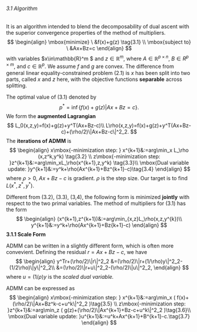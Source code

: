 ###### 3.1 Algorithm

It is an algorithm intended to blend the decomposability of dual ascent with the superior convergence properties of the method of multipliers. 
$$
\begin{align}
\mbox{minimize} \ &f(x)+g(z) \tag{3.1} \\
\mbox{subject to} \ &Ax+Bz=c
\end{align}
$$
with variables $x\in\mathbb{R}^m $ and $z\in \mathbb{R}^m$, where $A\in \mathbb{R}^{p\times n},\ B\in{R}^{p\times m}$, and $c\in\mathbb{R}^p$. We assume $f$ and $g$ are convex. The difference from general linear equality-constrained problem (2.1) is $x$ has been split into two parts, called $x$ and $z$ here, with the objective functions **separable** across splitting. 

The optimal value of (3.1) denoted by
$$
p^*=\inf \{f(x)+g(z)|Ax+Bz=c\}.
$$
We form the **augmented Lagrangian** 
$$
L_0(x,z,y)=f(x)+g(z)+y^T(Ax+Bz-c)\\
L\rho(x,z,y)=f(x)+g(z)+y^T(Ax+Bz-c)+(\rho/2)\|Ax+Bz-c\|^2_2.
$$
The **iterations of ADMM** is 
$$
\begin{align}
x\mbox{-minimization step: }  x^{k+1}&:=arg\min_x L_\rho (x,z^k,y^k)  \tag{3.2}  \\
z\mbox{-minimization step: }z^{k+1}&:=arg\min_xL_\rho(x^{k+1},z,y^k) \tag{3.3}\\
\mbox{Dual variable update: }y^{k+1}&:=y^k+\rho(Ax^{k+1}+Bz^{k+1}-c)\tag{3.4}
\end{align}
$$
where $\rho>0$, $Ax+Bz-c$ is gradient. $\rho$ is the step size. Our target is to find $L(x^*,z^*,y^*)$. 

Different from (3.2), (3.3), (3,4), the following form is minimized **jointly** with respect to the two primal variables. The method of multipliers for (3.1) has the form
$$
\begin{align}
(x^{k+1},z^{k+1})&:=arg\min_{x,z}L_\rho(x,z,y^{k})\\
y^{k+1}&:=y^k+\rho(Ax^{k+1}+Bz{k+1}-c)
\end{align}
$$
**3.1.1 Scale Form**

ADMM can be written in a slightly different form, which is often more convevient. Defining the residual $r=Ax+Bz-c$, we have
$$
\begin{align}
y^Tr+(\rho/2)\|r\|^2_2 &=(\rho/2)\|r+(1/\rho)y\|^2_2-(1/2\rho)\|y\|^2_2\\
&=(\rho/2)\|r+u\|^2_2-(\rho/2)\|u\|^2_2,
\end{align}
$$
where $u=(1/\rho)y$ is the *scaled dual variable.* 

ADMM can be expressed as
$$
\begin{align}
x\mbox{-minimization step: }  x^{k+1}&:=arg\min_x (  f(x)+(\rho/2)\|Ax+Bz^k-c+u^k\|^2_2 )\tag{3.5}  \\
z\mbox{-minimization step: }z^{k+1}&:=arg\min_z (  g(z)+(\rho/2)\|Ax^{k+1}+Bz-c+u^k\|^2_2 )\tag{3.6}\\
\mbox{Dual variable update: }u^{k+1}&:=u^k+Ax^{k+1}+B^{k+1}-c.\tag{3.7}
\end{align}
$$


